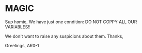 # MAGIC
Sup homie,
We have just one condition: DO NOT COPPY ALL OUR VARIABLES!!  

We don't want to raise any suspicions about them.
Thanks,

Greetings, ARX-1
